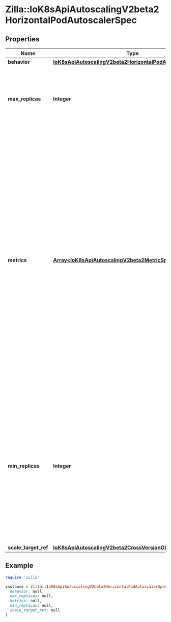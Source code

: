 # Zilla::IoK8sApiAutoscalingV2beta2HorizontalPodAutoscalerSpec

## Properties

| Name | Type | Description | Notes |
| ---- | ---- | ----------- | ----- |
| **behavior** | [**IoK8sApiAutoscalingV2beta2HorizontalPodAutoscalerBehavior**](IoK8sApiAutoscalingV2beta2HorizontalPodAutoscalerBehavior.md) |  | [optional] |
| **max_replicas** | **Integer** | maxReplicas is the upper limit for the number of replicas to which the autoscaler can scale up. It cannot be less that minReplicas. |  |
| **metrics** | [**Array&lt;IoK8sApiAutoscalingV2beta2MetricSpec&gt;**](IoK8sApiAutoscalingV2beta2MetricSpec.md) | metrics contains the specifications for which to use to calculate the desired replica count (the maximum replica count across all metrics will be used).  The desired replica count is calculated multiplying the ratio between the target value and the current value by the current number of pods.  Ergo, metrics used must decrease as the pod count is increased, and vice-versa.  See the individual metric source types for more information about how each type of metric must respond. If not set, the default metric will be set to 80% average CPU utilization. | [optional] |
| **min_replicas** | **Integer** | minReplicas is the lower limit for the number of replicas to which the autoscaler can scale down.  It defaults to 1 pod.  minReplicas is allowed to be 0 if the alpha feature gate HPAScaleToZero is enabled and at least one Object or External metric is configured.  Scaling is active as long as at least one metric value is available. | [optional] |
| **scale_target_ref** | [**IoK8sApiAutoscalingV2beta2CrossVersionObjectReference**](IoK8sApiAutoscalingV2beta2CrossVersionObjectReference.md) |  |  |

## Example

```ruby
require 'zilla'

instance = Zilla::IoK8sApiAutoscalingV2beta2HorizontalPodAutoscalerSpec.new(
  behavior: null,
  max_replicas: null,
  metrics: null,
  min_replicas: null,
  scale_target_ref: null
)
```

